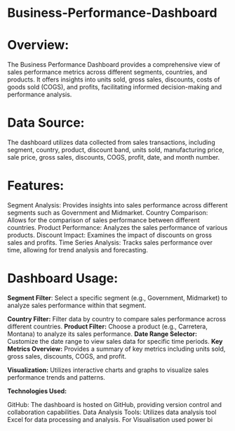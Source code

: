 # Business-Performance-Dashboard

# Overview:
The Business Performance Dashboard provides a comprehensive view of sales performance metrics across different segments, countries, and products. It offers insights into units sold, gross sales, discounts, costs of goods sold (COGS), and profits, facilitating informed decision-making and performance analysis.

# Data Source:
The dashboard utilizes data collected from sales transactions, including segment, country, product, discount band, units sold, manufacturing price, sale price, gross sales, discounts, COGS, profit, date, and month number.

 # Features:
Segment Analysis: Provides insights into sales performance across different segments such as Government and Midmarket.
Country Comparison: Allows for the comparison of sales performance between different countries.
Product Performance: Analyzes the sales performance of various products.
Discount Impact: Examines the impact of discounts on gross sales and profits.
Time Series Analysis: Tracks sales performance over time, allowing for trend analysis and forecasting.

# Dashboard Usage:
**Segment Filter**: Select a specific segment (e.g., Government, Midmarket) to analyze sales performance within that segment.

**Country Filter:** Filter data by country to compare sales performance across different countries.
**Product Filter:** Choose a product (e.g., Carretera, Montana) to analyze its sales performance.
**Date Range Selector:**  Customize the date range to view sales data for specific time periods.
**Key Metrics Overview:**  Provides a summary of key metrics including units sold, gross sales, discounts, COGS, and profit.

**Visualization:** Utilizes interactive charts and graphs to visualize sales performance trends and patterns.

**Technologies Used:**

GitHub: The dashboard is hosted on GitHub, providing version control and collaboration capabilities.
Data Analysis Tools: Utilizes data analysis tool Excel for data processing and analysis. For Visualisation used power bi
